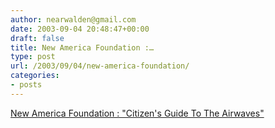 ```yaml
---
author: nearwalden@gmail.com
date: 2003-09-04 20:48:47+00:00
draft: false
title: New America Foundation :…
type: post
url: /2003/09/04/new-america-foundation/
categories:
- posts
---
```


[New America Foundation :  "Citizen's Guide To The Airwaves"](//www.newamerica.net/index.cfm?pg=article&pubID=1273')




